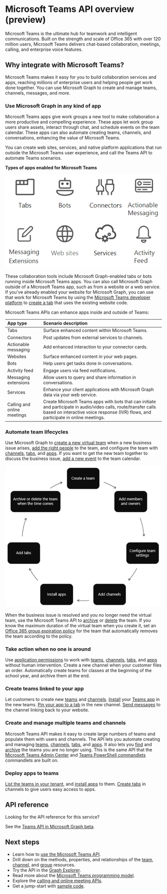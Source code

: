 # Microsoft Teams API overview (preview)

Microsoft Teams is the ultimate hub for teamwork and intelligent communications. Built on the strength and scale of Office 365 with over 120 million users, Microsoft Teams delivers chat-based collaboration, meetings, calling, and enterprise voice features.

## Why integrate with Microsoft Teams?

Microsoft Teams makes it easy for you to build collaboration services and apps, reaching millions of enterprise users and helping people get work done together. You can use Microsoft Graph to create and manage teams, channels, messages, and more.

### Use Microsoft Graph in any kind of app

Microsoft Teams apps give work groups a new tool to make collaboration a more productive and compelling experience. These apps let work group users share assets, interact through chat, and schedule events on the team calendar. These apps can also automate creating teams, channels, and conversations, enhancing the value of Microsoft Teams.

You can create web sites, services, and native platform applications that run outside the Microsoft Teams user experience, and call the Teams API to automate Teams scenarios.

**Types of apps enabled for Microsoft Teams**

![Call the Microsoft Teams API from tabs, bots, websites, and services](images/TeamsAppEndpoints.png)

These collaboration tools include Microsoft Graph-enabled tabs or bots running inside Microsoft Teams apps. You can also call Microsoft Graph outside of a Microsoft Teams app, such as from a website or a web service. If you've already enabled your website for Microsoft Graph, you can use that work for Microsoft Teams by using the [Microsoft Teams developer platform](https://docs.microsoft.com/en-us/microsoftteams/platform/#pivot=home&panel=home-all) to [create a tab](https://docs.microsoft.com/en-us/microsoftteams/platform/concepts/tabs/tabs-overview) that uses the existing website code.

Microsoft Teams APIs can enhance apps inside and outside of Teams:

|App type|Scenario description|
|:-------|:-------------------|
|Tabs|Surface enhanced content within Microsoft Teams.|
|Connectors|Post updates from external services to channels.|
|Actionable messaging|Add enhanced interaction to your connector cards.|
|Websites|Surface enhanced content in your web pages.|
|Bots|Help users get tasks done in conversations.|
|Activity feed|Engage users via feed notifications.|
|Messaging extensions|Allow users to query and share information in conversations.|
|Services|Enhance your client applications with Microsoft Graph data via your web service.|
|Calling and online meetings|Create Microsoft Teams apps with bots that can initiate and participate in audio/video calls, route/transfer calls based on interactive voice response (IVR) flows, and participate in online meetings.|

### Automate team lifecycles

Use Microsoft Graph to [create a new virtual team](../api-reference/beta/api/team_put_teams.md) when a new business issue arises, 
[add the right people](../api-reference/v1.0/api/group_post_members.md) to the team, 
and configure the team with 
[channels](../api-reference/beta/api/channel_post.md),
[tabs](../api-reference/beta/api/teamstab_add.md),
and [apps](../api-reference/beta/api/teamsappinstallation_add.md).
If you want to get the new team together to discuss the business issue, 
[add a new event](../api-reference/v1.0/api/group_post_events.md) to the team calendar.

![Automate team lifecycles by creating a team, adding members and owners, configuring team settings, adding channels, installing apps, adding tabs, and archiving or deleting the team when the time comes.](images/teams_lifecycle.png)

When the business issue is resolved and you no longer need the virtual team, 
use the Microsoft Teams API to [archive](../api-reference/beta/api/team_archive.md)
or [delete](../api-reference/v1.0/api/group_delete.md) the team. 
If you know the maximum duration of the virtual team when you create it, set an [Office 365 group expiration policy](https://support.office.com/en-us/article/office-365-group-expiration-policy-8d253fe5-0e09-4b3c-8b5e-f48def064733?ui=en-US&rs=en-US&ad=US) for the team that automatically removes the team according to the policy.

### Take action when no one is around

Use [application permissions](permissions_reference.md) to work with 
[teams](../api-reference/beta/resources/team.md), [channels](../api-reference/beta/resources/channel.md),
[tabs](../api-reference/beta/resources/teamstab.md), and [apps](../api-reference/beta/resources/teamsapp.md)
without human intervention. 
Create a new channel when your customer files an order.
Automatically create teams for classes at the beginning of the school year, and archive them at the end.

### Create teams linked to your app

Let customers to create new [teams](../api-reference/beta/resources/team.md) and [channels](../api-reference/beta/resources/channel.md). 
[Install](../api-reference/beta/api/teamsappinstallation_add.md) your 
[Teams app](https://docs.microsoft.com/en-us/microsoftteams/platform/#pivot=home&panel=home-all) in the new teams. 
[Pin your app to a tab](../api-reference/beta/api/teamstab_add.md) in the new channel. 
[Send messages](../api-reference/beta/api/channel_post_chatthreads.md) to the channel linking back to your website.

### Create and manage multiple teams and channels

Microsoft Teams API makes it easy to create large numbers of teams and populate them with users and channels.
The API lets you automate creating and managing [teams](../api-reference/beta/resources/team.md), [channels](../api-reference/beta/resources/channel.md),
[tabs](../api-reference/beta/resources/teamstab.md), and [apps](../api-reference/beta/resources/teamsapp.md).
It also lets you [find](teams_list_all_teams.md) 
and [archive](../api-reference/beta/api/team_archive.md)
the teams you are no longer using. 
This is the same API that the [Microsoft Teams Admin Center](https://docs.microsoft.com/en-us/microsoftteams/enable-features-office-365)
and [Teams PowerShell commandlets](https://docs.microsoft.com/en-us/microsoftteams/teams-powershell-overview) commandlets are built on.

### Deploy apps to teams

[List the teams in your tenant](teams_list_all_teams.md), 
and [install apps](../api-reference/beta/api/teamsappinstallation_add.md) to them. 
[Create tabs](../api-reference/beta/api/teamstab_add.md) in channels to give users easy access to apps.

## API reference

Looking for the API reference for this service?

See the [Teams API in Microsoft Graph beta](../api-reference/beta/resources/teams_api_overview.md).

## Next steps

- Learn how to [use the Microsoft Teams API](../api-reference/beta/resources/teams_api_overview.md).
- Drill down on the methods, properties, and relationships of the [team](../api-reference/beta/resources/team.md), [channel](../api-reference/beta/resources/channel.md), and [group](../api-reference/v1.0/resources/group.md) resources.
- Try the API in the [Graph Explorer](https://developer.microsoft.com/graph/graph-explorer).
- Read more about the [Microsoft Teams programming model](https://docs.microsoft.com/en-us/microsoftteams/platform/concepts/concepts-overview).
- Explore the [calling and online meeting APIs](../api-reference/beta/resources/calls-api-overview.md).
- Get a jump-start with [sample code](https://github.com/OfficeDev/microsoft-teams-sample-graph).
